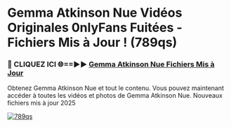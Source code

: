 # Gemma Atkinson Nue Vidéos Originales 0nlyFans Fuitées - Fichiers Mis à Jour ! (789qs)

<h3>🔴 CLIQUEZ ICI 🌐==►► <a href="https://tinyurl.com/2pmr4ezf" rel="nofollow">Gemma Atkinson Nue Fichiers Mis à Jour</a></h3>

Obtenez Gemma Atkinson Nue et tout le contenu. Vous pouvez maintenant accéder à toutes les vidéos et photos de Gemma Atkinson Nue. Nouveaux fichiers mis à jour 2025

[![789qs](https://i.imgur.com/6SNvagu.gif)](https://tinyurl.com/2pmr4ezf)
